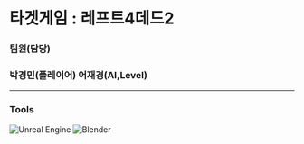 
# 타겟게임 : 레프트4데드2
### 팀원(담당)
### 박경민(플레이어) 어재경(AI,Level)
<hr/>

### Tools

![Unreal Engine](https://img.shields.io/badge/Unreal%20Engine-0E1128.svg?&style=for-the-badge&logo=Unreal%20Engine&logoColor=white)
![Blender](https://img.shields.io/badge/Blender-F5792A.svg?&style=for-the-badge&logo=Blender&logoColor=white)
